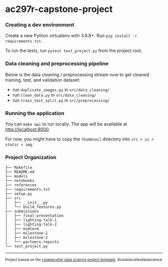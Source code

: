 ac297r-capstone-project
==============================

### Creating a dev environment

Create a new Python virtualenv with 3.6.8+. Run `pip install -r requirements.txt`.

To run the tests, run `pytest test_project.py` from the project root.

### Data cleaning and preprocessing pipeline

Below is the data cleaning / preprocessing stream now to get cleaned training, test, and validation dataset:

- run `duplicate_images.py` in `src/data_cleaning/`
- run `clean_data.py` in `src/data_cleaning/`
- run `train_test_split.py` in `src/preprocessing/`

### Running the application

You can `make api` to run locally. The app will be available at [http://localhost:8000](http://localhost:8000).

For now, you might have to copy the `thumbnail` directory into `src > ui > static > img`.

### Project Organization

    ├── Makefile
    ├── README.md
    ├── models
    ├── notebooks
    ├── references
    ├── requirements.txt
    ├── setup.py
    ├── src
    │   ├── __init__.py
    │   └── build_features.py
    ├── submissions
    │   ├── final-presentation
    │   ├── lighting-talk-1
    │   ├── lighting-talk-2
    │   ├── midterm
    │   ├── milestone-1
    │   ├── milestone-2
    │   └── partners-reports
    └── test_project.py

--------

<p><small>Project based on the <a target="_blank" href="https://drivendata.github.io/cookiecutter-data-science/">cookiecutter data science project template</a>. #cookiecutterdatascience</small></p>
